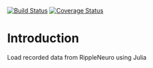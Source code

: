 [![Build Status](https://travis-ci.org/grero/RippleTools.jl.svg?branch=master)](https://travis-ci.org/grero/RippleTools.jl)
[![Coverage Status](https://coveralls.io/repos/github/grero/RippleTools.jl/badge.svg)](https://coveralls.io/github/grero/RippleTools.jl)
# Introduction
Load recorded data from RippleNeuro using Julia
